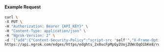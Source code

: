 <!-- Code generated for API Clients. DO NOT EDIT. -->

#### Example Request

```bash
curl \
-X PUT \
-H "Authorization: Bearer {API_KEY}" \
-H "Content-Type: application/json" \
-H "Ngrok-Version: 2" \
-d '{"add":{"Content-Security-Policy":"script-src 'self'","X-Frame-Options":"DENY"},"enabled":true}' \
https://api.ngrok.com/edges/https/edghts_2x8ucFpMpGy2UojZUWcOqO1bKe8/routes/edghtsrt_2x8ucA1FHCij66QsK5MzN6UVySv/response_headers
```
